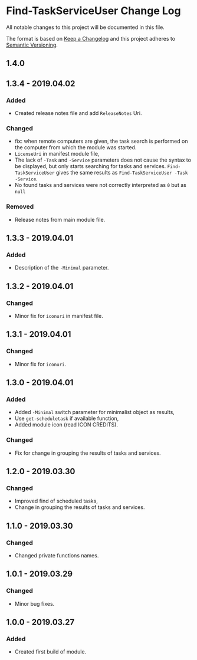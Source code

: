# Find-TaskServiceUser Change Log

All notable changes to this project will be documented in this file.

The format is based on [Keep a Changelog](http://keepachangelog.com/) and this project adheres to [Semantic Versioning](http://semver.org/).

## 1.4.0
## 1.3.4 - 2019.04.02
### Added
  - Created release notes file and add `ReleaseNotes` Uri.
### Changed
  - fix: when remote computers are given, the task search is performed on the computer from which the module was started.
  - `LicenseUri` in manifest module file,
  - The lack of `-Task` and `-Service` parameters does not cause the syntax to be displayed, but only starts searching for tasks and services. `Find-TaskServiceUser` gives the    same results as `Find-TaskServiceUser -Task -Service`.
  - No found tasks and services were not correctly interpreted as `0` but as `null`
### Removed
  - Release notes from main module file.
## 1.3.3 - 2019.04.01
### Added
  - Description of the `-Minimal` parameter.
## 1.3.2 - 2019.04.01
### Changed
  - Minor fix for `iconuri` in manifest file.
## 1.3.1 - 2019.04.01
### Changed
  - Minor fix for `iconuri`.
## 1.3.0 - 2019.04.01
### Added
  - Added `-Minimal` switch parameter for minimalist object as results,
  - Use `get-scheduletask` if available function,
  - Added module icon (read ICON CREDITS).
### Changed
  - Fix for change in grouping the results of tasks and services.
## 1.2.0 - 2019.03.30
### Changed
  - Improved find of scheduled tasks,
  - Change in grouping the results of tasks and services. 
## 1.1.0 - 2019.03.30
### Changed
  - Changed private functions names.
## 1.0.1 - 2019.03.29
### Changed
  - Minor bug fixes.
## 1.0.0 - 2019.03.27
### Added
  - Created first build of module.
